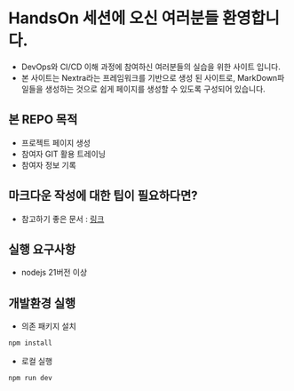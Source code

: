 # HandsOn 세션에 오신 여러분들 환영합니다.

- DevOps와 CI/CD 이해 과정에 참여하신 여러분들의 실습을 위한 사이트 입니다.
- 본 사이트는 Nextra라는 프레임워크를 기반으로 생성 된 사이트로, MarkDown파일들을 생성하는 것으로 쉽게 페이지를 생성할 수 있도록 구성되어 있습니다.

## 본 REPO 목적

- 프로젝트 페이지 생성
- 참여자 GIT 활용 트레이닝
- 참여자 정보 기록

## 마크다운 작성에 대한 팁이 필요하다면?

- 참고하기 좋은 문서 : [링크](https://gist.github.com/ihoneymon/652be052a0727ad59601)

## 실행 요구사항

- nodejs 21버전 이상

## 개발환경 실행

- 의존 패키지 설치

```bash
npm install 
```

- 로컬 실행

```bash
npm run dev
```
